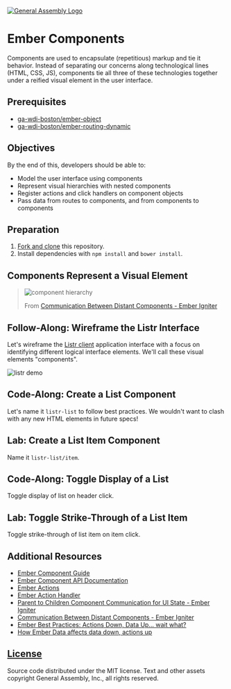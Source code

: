 [![General Assembly Logo](https://camo.githubusercontent.com/1a91b05b8f4d44b5bbfb83abac2b0996d8e26c92/687474703a2f2f692e696d6775722e636f6d2f6b6538555354712e706e67)](https://generalassemb.ly/education/web-development-immersive)

# Ember Components

Components are used to encapsulate (repetitious) markup and tie it behavior.
Instead of separating our concerns along technological lines (HTML, CSS, JS),
components tie all three of these technologies together under a reified visual
element in the user interface.

## Prerequisites

-   [ga-wdi-boston/ember-object](https://github.com/ga-wdi-boston/ember-object)
-   [ga-wdi-boston/ember-routing-dynamic](https://github.com/ga-wdi-boston/ember-routing-dynamic)

## Objectives

By the end of this, developers should be able to:

-   Model the user interface using components
-   Represent visual hierarchies with nested components
-   Register actions and click handlers on component objects
-   Pass data from routes to components, and from components to components

## Preparation

1.  [Fork and clone](https://github.com/ga-wdi-boston/meta/wiki/ForkAndClone)
    this repository.
1.  Install dependencies with `npm install` and `bower install`.

## Components Represent a Visual Element

> ![component hierarchy](https://cloud.githubusercontent.com/assets/388761/12339386/dc1cc062-bae2-11e5-85be-ae33da715b2c.png)
>
> From [Communication Between Distant Components - Ember Igniter](http://emberigniter.com/communication-between-distant-components/)

## Follow-Along: Wireframe the Listr Interface

Let's wireframe the [Listr
client](https://github.com/ga-wdi-boston/listr-client) application interface
with a focus on identifying different logical interface elements. We'll call
these visual elements "components".

![listr demo](https://cloud.githubusercontent.com/assets/388761/12339395/e809372a-bae2-11e5-8073-89bcee5a7351.png)

## Code-Along: Create a List Component

Let's name it `listr-list` to follow best practices. We wouldn't want to clash
with any new HTML elements in future specs!

## Lab: Create a List Item Component

Name it `listr-list/item`.

## Code-Along: Toggle Display of a List

Toggle display of list on header click.

## Lab: Toggle Strike-Through of a List Item

Toggle strike-through of list item on item click.

## Additional Resources

-   [Ember Component Guide](http://guides.emberjs.com/v2.4.0/components/defining-a-component/)
-   [Ember Component API Documentation](http://emberjs.com/api/classes/Ember.Component.html)
-   [Ember Actions](https://guides.emberjs.com/v2.5.0/templates/actions/)
-   [Ember Action Handler](http://emberjs.com/api/classes/Ember.ActionHandler.html#method_send)
-   [Parent to Children Component Communication for UI State - Ember Igniter](http://emberigniter.com/parent-to-children-component-communication/)
-   [Communication Between Distant Components - Ember Igniter](http://emberigniter.com/communication-between-distant-components/)
-   [Ember Best Practices: Actions Down, Data Up... wait what?](https://dockyard.com/blog/2015/10/14/best-practices-data-down-actions-up)
-   [How Ember Data affects data down, actions up](http://www.samselikoff.com/blog/how-ember-data-affects-data-down-actions-up/)

## [License](LICENSE)

Source code distributed under the MIT license. Text and other assets copyright
General Assembly, Inc., all rights reserved.
